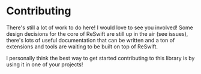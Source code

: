# Contributing

There's still a lot of work to do here! I would love to see you involved! Some design decisions for the core of ReSwift are still up in the air (see issues), there's lots of useful documentation that can be written and a ton of extensions and tools are waiting to be built on top of ReSwift.

I personally think the best way to get started contributing to this library is by using it in one of your projects!
